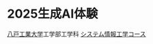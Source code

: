 # 2025生成AI体験
[八戸工業大学](https://www.hi-tech.ac.jp/)工学部工学科
[システム情報工学コース](https://www.info.hi-tech.ac.jp/)

